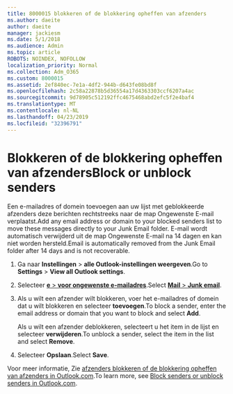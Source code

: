 ```yaml
---
title: 8000015 blokkeren of de blokkering opheffen van afzenders
ms.author: daeite
author: daeite
manager: jackiesm
ms.date: 5/1/2018
ms.audience: Admin
ms.topic: article
ROBOTS: NOINDEX, NOFOLLOW
localization_priority: Normal
ms.collection: Adm_O365
ms.custom: 8000015
ms.assetid: 2ef840ec-7e1a-4df2-944b-d643fe08bd8f
ms.openlocfilehash: 2c58a22878b5d36554a17d4363303ccf6207a4ac
ms.sourcegitcommit: 9d78905c512192ffc4675468abd2efc5f2e4baf4
ms.translationtype: MT
ms.contentlocale: nl-NL
ms.lasthandoff: 04/23/2019
ms.locfileid: "32396791"
---
```

# <a name="block-or-unblock-senders"></a><span data-ttu-id="46e4e-102">Blokkeren of de blokkering opheffen van afzenders</span><span class="sxs-lookup"><span data-stu-id="46e4e-102">Block or unblock senders</span></span>

<span data-ttu-id="46e4e-103">Een e-mailadres of domein toevoegen aan uw lijst met geblokkeerde afzenders deze berichten rechtstreeks naar de map Ongewenste E-mail verplaatst.</span><span class="sxs-lookup"><span data-stu-id="46e4e-103">Add any email address or domain to your blocked senders list to move these messages directly to your Junk Email folder.</span></span> <span data-ttu-id="46e4e-104">E-mail wordt automatisch verwijderd uit de map Ongewenste E-mail na 14 dagen en kan niet worden hersteld.</span><span class="sxs-lookup"><span data-stu-id="46e4e-104">Email is automatically removed from the Junk Email folder after 14 days and is not recoverable.</span></span>
  
1. <span data-ttu-id="46e4e-105">Ga naar **Instellingen** \> **alle Outlook-instellingen weergeven**.</span><span class="sxs-lookup"><span data-stu-id="46e4e-105">Go to **Settings** \> **View all Outlook settings**.</span></span> 
    
2. <span data-ttu-id="46e4e-106">Selecteer [ **e** \> **voor ongewenste e-mailadres**](https://outlook.live.com/mail/options/mail/junkEmail).</span><span class="sxs-lookup"><span data-stu-id="46e4e-106">Select [**Mail** \> **Junk email**](https://outlook.live.com/mail/options/mail/junkEmail).</span></span> 
    
3. <span data-ttu-id="46e4e-107">Als u wilt een afzender wilt blokkeren, voer het e-mailadres of domein dat u wilt blokkeren en selecteer **toevoegen**.</span><span class="sxs-lookup"><span data-stu-id="46e4e-107">To block a sender, enter the email address or domain that you want to block and select **Add**.</span></span> 
    
    <span data-ttu-id="46e4e-108">Als u wilt een afzender deblokkeren, selecteert u het item in de lijst en selecteer **verwijderen**.</span><span class="sxs-lookup"><span data-stu-id="46e4e-108">To unblock a sender, select the item in the list and select **Remove**.</span></span>
    
4. <span data-ttu-id="46e4e-109">Selecteer **Opslaan**.</span><span class="sxs-lookup"><span data-stu-id="46e4e-109">Select **Save**.</span></span> 
    
<span data-ttu-id="46e4e-110">Voor meer informatie, Zie [afzenders blokkeren of de blokkering opheffen van afzenders in Outlook.com](https://go.microsoft.com/fwlink/p/?linkid=873133).</span><span class="sxs-lookup"><span data-stu-id="46e4e-110">To learn more, see [Block senders or unblock senders in Outlook.com](https://go.microsoft.com/fwlink/p/?linkid=873133).</span></span>
  


